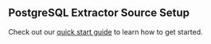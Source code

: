 ## PostgreSQL Extractor Source Setup

Check out our [quick start guide](https://docs.event.dev/) to learn how to get started.